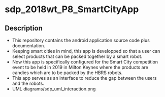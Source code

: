# sdp_2018wt_P8_SmartCityApp

## Description
* This repository contains the android application source code plus documentation.
* Keeping smart cities in mind, this app is developped so that a user can select products that can be packed together by a smart robot.
* Now this app is specifically configured for the Smart City competition event to be held in 2019 in Milton Keynes where the products are candies which are to be packed by the HBRS robots.
* This app serves as an interface to reduce the gap between the users and the robots.
* UML diagrams/sdp_uml_interaction.png
